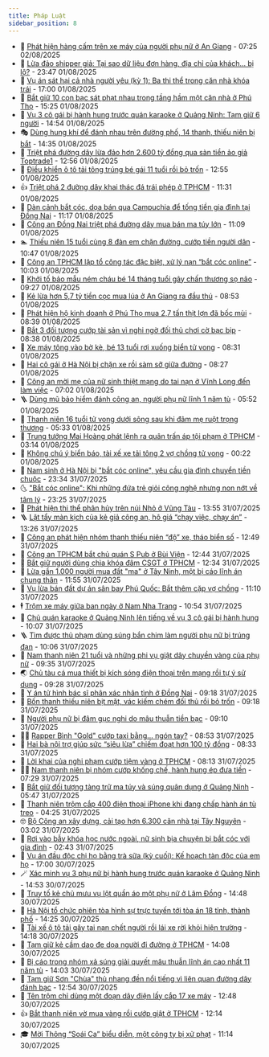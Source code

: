```yaml
---
title: Pháp Luật
sidebar_position: 8
---
```


<!-- dantri-phap-luat:START -->
- 🌊 [Phát hiện hàng cấm trên xe máy của người phụ nữ ở An Giang](https://dantri.com.vn/phap-luat/phat-hien-hang-cam-tren-xe-may-cua-nguoi-phu-nu-o-an-giang-20250802140843716.htm) - 07:25 02/08/2025
- 🐲 [Lừa đảo shipper giả: Tại sao dữ liệu đơn hàng, địa chỉ của khách... bị lộ?](https://dantri.com.vn/phap-luat/lua-dao-shipper-gia-tai-sao-du-lieu-don-hang-dia-chi-cua-khach-bi-lo-20250802003423921.htm) - 23:47 01/08/2025
- 🌁 [Vụ án sát hại cả nhà người yêu &lpar;kỳ 1&rpar;: Ba thi thể trong căn nhà khóa trái](https://dantri.com.vn/phap-luat/vu-an-sat-hai-ca-nha-nguoi-yeu-ky-1-ba-thi-the-trong-can-nha-khoa-trai-20250801143454963.htm) - 17:00 01/08/2025
- 🎃 [Bắt giữ 10 con bạc sát phạt nhau trong tầng hầm một căn nhà ở Phú Thọ](https://dantri.com.vn/phap-luat/bat-giu-10-con-bac-sat-phat-nhau-trong-tang-ham-mot-can-nha-o-phu-tho-20250801222054998.htm) - 15:25 01/08/2025
- 🦅 [Vụ 3 cô gái bị hành hung trước quán karaoke ở Quảng Ninh: Tạm giữ 6 người](https://dantri.com.vn/phap-luat/vu-3-co-gai-bi-hanh-hung-truoc-quan-karaoke-o-quang-ninh-tam-giu-6-nguoi-20250801214149824.htm) - 14:54 01/08/2025
- 🎭 [Dùng hung khí để đánh nhau trên đường phố, 14 thanh, thiếu niên bị bắt](https://dantri.com.vn/phap-luat/dung-hung-khi-de-danh-nhau-tren-duong-pho-14-thanh-thieu-nien-bi-bat-20250801204611538.htm) - 14:35 01/08/2025
- 🤗 [Triệt phá đường dây lừa đảo hơn 2.600 tỷ đồng qua sàn tiền ảo giả Toptrade1](https://dantri.com.vn/phap-luat/triet-pha-duong-day-lua-dao-hon-2600-ty-dong-qua-san-tien-ao-gia-toptrade1-20250801194533018.htm) - 12:56 01/08/2025
- 🚀 [Điều khiển ô tô tải tông trúng bé gái 11 tuổi rồi bỏ trốn](https://dantri.com.vn/phap-luat/dieu-khien-o-to-tai-tong-trung-be-gai-11-tuoi-roi-bo-tron-20250801172429709.htm) - 12:55 01/08/2025
- 👍 [Triệt phá 2 đường dây khai thác đá trái phép ở TPHCM](https://dantri.com.vn/phap-luat/triet-pha-2-duong-day-khai-thac-da-trai-phep-o-tphcm-20250801091543182.htm) - 11:31 01/08/2025
- 🧐 [Dàn cảnh bắt cóc, dọa bán qua Campuchia để tống tiền gia đình tại Đồng Nai](https://dantri.com.vn/phap-luat/dan-canh-bat-coc-doa-ban-qua-campuchia-de-tong-tien-gia-dinh-tai-dong-nai-20250801172830948.htm) - 11:17 01/08/2025
- 🫶 [Công an Đồng Nai triệt phá đường dây mua bán ma túy lớn](https://dantri.com.vn/phap-luat/cong-an-dong-nai-triet-pha-duong-day-mua-ban-ma-tuy-lon-20250801174631025.htm) - 11:09 01/08/2025
- 🏊 [Thiếu niên 15 tuổi cùng 8 đàn em chặn đường, cướp tiền người dân](https://dantri.com.vn/phap-luat/thieu-nien-15-tuoi-cung-8-dan-em-chan-duong-cuop-tien-nguoi-dan-20250801170055631.htm) - 10:47 01/08/2025
- 🌋 [Công an TPHCM lập tổ công tác đặc biệt, xử lý nạn “bắt cóc online”](https://dantri.com.vn/phap-luat/cong-an-tphcm-lap-to-cong-tac-dac-biet-xu-ly-nan-bat-coc-online-20250801170032408.htm) - 10:03 01/08/2025
- 👹 [Khởi tố bảo mẫu ném cháu bé 14 tháng tuổi gây chấn thương sọ não](https://dantri.com.vn/phap-luat/khoi-to-bao-mau-nem-chau-be-14-thang-tuoi-gay-chan-thuong-so-nao-20250801161052082.htm) - 09:27 01/08/2025
- 🫣 [Kẻ lừa hơn 5,7 tỷ tiền cọc mua lúa ở An Giang ra đầu thú](https://dantri.com.vn/phap-luat/ke-lua-hon-57-ty-tien-coc-mua-lua-o-an-giang-ra-dau-thu-20250801090054535.htm) - 08:53 01/08/2025
- 🎃 [Phát hiện hộ kinh doanh ở Phú Thọ mua 2,7 tấn thịt lợn đã bốc mùi](https://dantri.com.vn/phap-luat/phat-hien-ho-kinh-doanh-o-phu-tho-mua-27-tan-thit-lon-da-boc-mui-20250801153218340.htm) - 08:39 01/08/2025
- 🌝 [Bắt 3 đối tượng cướp tài sản vì nghi ngờ đối thủ chơi cờ bạc bịp](https://dantri.com.vn/phap-luat/bat-3-doi-tuong-cuop-tai-san-vi-nghi-ngo-doi-thu-choi-co-bac-bip-20250801150817908.htm) - 08:38 01/08/2025
- 🚀 [Xe máy tông vào bờ kè, bé 13 tuổi rơi xuống biển tử vong](https://dantri.com.vn/phap-luat/xe-may-tong-vao-bo-ke-be-13-tuoi-roi-xuong-bien-tu-vong-20250801150224708.htm) - 08:31 01/08/2025
- 🥷 [Hai cô gái ở Hà Nội bị chặn xe rồi sàm sỡ giữa đường](https://dantri.com.vn/phap-luat/hai-co-gai-o-ha-noi-bi-chan-xe-roi-sam-so-giua-duong-20250801151656429.htm) - 08:27 01/08/2025
- 👺 [Công an mời mẹ của nữ sinh thiệt mạng do tai nạn ở Vĩnh Long đến làm việc](https://dantri.com.vn/phap-luat/cong-an-moi-me-cua-nu-sinh-thiet-mang-do-tai-nan-o-vinh-long-den-lam-viec-20250801130829691.htm) - 07:02 01/08/2025
- 🪜 [Dùng mũ bảo hiểm đánh công an, người phụ nữ lĩnh 1 năm tù](https://dantri.com.vn/phap-luat/dung-mu-bao-hiem-danh-cong-an-nguoi-phu-nu-linh-1-nam-tu-20250801120232352.htm) - 05:52 01/08/2025
- 🦄 [Thanh niên 16 tuổi tử vong dưới sông sau khi đâm mẹ ruột trọng thương](https://dantri.com.vn/phap-luat/thanh-nien-16-tuoi-tu-vong-duoi-song-sau-khi-dam-me-ruot-trong-thuong-20250801113736515.htm) - 05:33 01/08/2025
- 🦍 [Trung tướng Mai Hoàng phát lệnh ra quân trấn áp tội phạm ở TPHCM](https://dantri.com.vn/xa-hoi/trung-tuong-mai-hoang-phat-lenh-ra-quan-tran-ap-toi-pham-o-tphcm-20250801094022978.htm) - 03:14 01/08/2025
- 🌁 [Không chú ý biển báo, tài xế xe tải tông 2 vợ chồng tử vong](https://dantri.com.vn/phap-luat/khong-chu-y-bien-bao-tai-xe-xe-tai-tong-2-vo-chong-tu-vong-20250801071256966.htm) - 00:22 01/08/2025
- 💯 [Nam sinh ở Hà Nội bị &quot;bắt cóc online&quot;, yêu cầu gia đình chuyển tiền chuộc](https://dantri.com.vn/phap-luat/nam-sinh-o-ha-noi-bi-bat-coc-online-yeu-cau-gia-dinh-chuyen-tien-chuoc-20250801003251136.htm) - 23:34 31/07/2025
- 🌜 [&quot;Bắt cóc online&quot;: Khi những đứa trẻ giỏi công nghệ nhưng non nớt về tâm lý](https://dantri.com.vn/phap-luat/bat-coc-online-khi-nhung-dua-tre-gioi-cong-nghe-nhung-non-not-ve-tam-ly-20250801002519731.htm) - 23:25 31/07/2025
- 👹 [Phát hiện thi thể phân hủy trên núi Nhỏ ở Vũng Tàu](https://dantri.com.vn/phap-luat/phat-hien-thi-the-phan-huy-tren-nui-nho-o-vung-tau-20250731193827260.htm) - 13:55 31/07/2025
- 🪜 [Lật tẩy màn kịch của kẻ giả công an, hô giá “chạy việc, chạy án”](https://dantri.com.vn/phap-luat/lat-tay-man-kich-cua-ke-gia-cong-an-ho-gia-chay-viec-chay-an-20250731192455339.htm) - 13:26 31/07/2025
- 🦩 [Công an phát hiện nhóm thanh thiếu niên “độ” xe, tháo biển số](https://dantri.com.vn/phap-luat/cong-an-phat-hien-nhom-thanh-thieu-nien-do-xe-thao-bien-so-20250731193653070.htm) - 12:49 31/07/2025
- 💂 [Công an TPHCM bắt chủ quán S Pub ở Bùi Viện](https://dantri.com.vn/phap-luat/cong-an-tphcm-bat-chu-quan-s-pub-o-bui-vien-20250731192738720.htm) - 12:44 31/07/2025
- 💃 [Bắt giữ người dùng chìa khóa đâm CSGT ở TPHCM](https://dantri.com.vn/phap-luat/bat-giu-nguoi-dung-chia-khoa-dam-csgt-o-tphcm-20250731185802314.htm) - 12:34 31/07/2025
- 🧐 [Lừa gần 1.000 người mua đất &quot;ma&quot; ở Tây Ninh, một bị cáo lĩnh án chung thân](https://dantri.com.vn/phap-luat/lua-gan-1000-nguoi-mua-dat-ma-o-tay-ninh-mot-bi-cao-linh-an-chung-than-20250731173556620.htm) - 11:55 31/07/2025
- 🤗 [Vụ lừa bán đất dự án sân bay Phú Quốc: Bắt thêm cặp vợ chồng](https://dantri.com.vn/phap-luat/vu-lua-ban-dat-du-an-san-bay-phu-quoc-bat-them-cap-vo-chong-20250731174906550.htm) - 11:10 31/07/2025
- 🕴 [Trộm xe máy giữa ban ngày ở Nam Nha Trang](https://dantri.com.vn/phap-luat/trom-xe-may-giua-ban-ngay-o-nam-nha-trang-20250731173604795.htm) - 10:54 31/07/2025
- 🐎 [Chủ quán karaoke ở Quảng Ninh lên tiếng về vụ 3 cô gái bị hành hung](https://dantri.com.vn/phap-luat/chu-quan-karaoke-o-quang-ninh-len-tieng-ve-vu-3-co-gai-bi-hanh-hung-20250731170149410.htm) - 10:07 31/07/2025
- 🪜 [Tìm được thủ phạm dùng súng bắn chim làm người phụ nữ bị trúng đạn](https://dantri.com.vn/phap-luat/tim-duoc-thu-pham-dung-sung-ban-chim-lam-nguoi-phu-nu-bi-trung-dan-20250731164542755.htm) - 10:06 31/07/2025
- 🤭 [Nam thanh niên 21 tuổi và những phi vụ giật dây chuyền vàng của phụ nữ](https://dantri.com.vn/phap-luat/nam-thanh-nien-21-tuoi-va-nhung-phi-vu-giat-day-chuyen-vang-cua-phu-nu-20250731162504031.htm) - 09:35 31/07/2025
- 🌏 [Chủ tàu cá mua thiết bị kích sóng điện thoại trên mạng rồi tự ý sử dụng](https://dantri.com.vn/phap-luat/chu-tau-ca-mua-thiet-bi-kich-song-dien-thoai-tren-mang-roi-tu-y-su-dung-20250731161354801.htm) - 09:28 31/07/2025
- 🎃 [Y án tử hình bác sĩ phân xác nhân tình ở Đồng Nai](https://dantri.com.vn/phap-luat/y-an-tu-hinh-bac-si-phan-xac-nhan-tinh-o-dong-nai-20250731152530384.htm) - 09:18 31/07/2025
- 🗽 [Bốn thanh thiếu niên bịt mặt, vác kiếm chém đối thủ rồi bỏ trốn](https://dantri.com.vn/phap-luat/bon-thanh-thieu-nien-bit-mat-vac-kiem-chem-doi-thu-roi-bo-tron-20250731161412100.htm) - 09:18 31/07/2025
- 🌁 [Người phụ nữ bị đâm gục nghi do mâu thuẫn tiền bạc](https://dantri.com.vn/phap-luat/nguoi-phu-nu-bi-dam-guc-nghi-do-mau-thuan-tien-bac-20250731154734623.htm) - 09:10 31/07/2025
- 🧑‍💻 [Rapper Bình &quot;Gold&quot; cướp taxi bằng... ngón tay?](https://dantri.com.vn/phap-luat/rapper-binh-gold-cuop-taxi-bang-ngon-tay-20250731154831115.htm) - 08:53 31/07/2025
- 🌮 [Hai bà nội trợ giúp sức “siêu lừa” chiếm đoạt hơn 100 tỷ đồng](https://dantri.com.vn/phap-luat/hai-ba-noi-tro-giup-suc-sieu-lua-chiem-doat-hon-100-ty-dong-20250731115504872.htm) - 08:33 31/07/2025
- 🤗 [Lời khai của nghi phạm cướp tiệm vàng ở TPHCM](https://dantri.com.vn/phap-luat/loi-khai-cua-nghi-pham-cuop-tiem-vang-o-tphcm-20250731142551424.htm) - 08:13 31/07/2025
- 👨‍🏫 [Nam thanh niên bị nhóm cướp khống chế, hành hung ép đưa tiền](https://dantri.com.vn/phap-luat/nam-thanh-nien-bi-nhom-cuop-khong-che-hanh-hung-ep-dua-tien-20250731141206387.htm) - 07:29 31/07/2025
- 🎉 [Bắt giữ đối tượng tàng trữ ma túy và súng quân dụng ở Quảng Ninh](https://dantri.com.vn/phap-luat/bat-giu-doi-tuong-tang-tru-ma-tuy-va-sung-quan-dung-o-quang-ninh-20250731122837676.htm) - 05:47 31/07/2025
- 🤗 [Thanh niên trộm cắp 400 điện thoại iPhone khi đang chấp hành án tù treo](https://dantri.com.vn/phap-luat/thanh-nien-trom-cap-400-dien-thoai-iphone-khi-dang-chap-hanh-an-tu-treo-20250731105838257.htm) - 04:25 31/07/2025
- 🤓 [Bộ Công an xây dựng, cải tạo hơn 6.300 căn nhà tại Tây Nguyên](https://dantri.com.vn/phap-luat/bo-cong-an-xay-dung-cai-tao-hon-6300-can-nha-tai-tay-nguyen-20250731095447106.htm) - 03:02 31/07/2025
- 👹 [Rơi vào bẫy khóa học nước ngoài, nữ sinh bịa chuyện bị bắt cóc với gia đình](https://dantri.com.vn/phap-luat/roi-vao-bay-khoa-hoc-nuoc-ngoai-nu-sinh-bia-chuyen-bi-bat-coc-voi-gia-dinh-20250731091906856.htm) - 02:43 31/07/2025
- 🐘 [Vụ án đầu độc chị họ bằng trà sữa &lpar;kỳ cuối&rpar;: Kế hoạch tàn độc của em họ](https://dantri.com.vn/phap-luat/vu-an-dau-doc-chi-ho-bang-tra-sua-ky-cuoi-ke-hoach-tan-doc-cua-em-ho-20250730190414038.htm) - 17:00 30/07/2025
- 🪄 [Xác minh vụ 3 phụ nữ bị hành hung trước quán karaoke ở Quảng Ninh](https://dantri.com.vn/phap-luat/xac-minh-vu-3-phu-nu-bi-hanh-hung-truoc-quan-karaoke-o-quang-ninh-20250730215104459.htm) - 14:53 30/07/2025
- 💄 [Truy tố kẻ chủ mưu vụ lột quần áo một phụ nữ ở Lâm Đồng](https://dantri.com.vn/phap-luat/truy-to-ke-chu-muu-vu-lot-quan-ao-mot-phu-nu-o-lam-dong-20250730212109919.htm) - 14:48 30/07/2025
- 🐎 [Hà Nội tổ chức phiên tòa hình sự trực tuyến tới tòa án 18 tỉnh, thành phố](https://dantri.com.vn/phap-luat/ha-noi-to-chuc-phien-toa-hinh-su-truc-tuyen-toi-toa-an-18-tinh-thanh-pho-20250730211904566.htm) - 14:25 30/07/2025
- 💯 [Tài xế ô tô tải gây tai nạn chết người rồi lái xe rời khỏi hiện trường](https://dantri.com.vn/phap-luat/tai-xe-o-to-tai-gay-tai-nan-chet-nguoi-roi-lai-xe-roi-khoi-hien-truong-20250730211507647.htm) - 14:18 30/07/2025
- 💯 [Tạm giữ kẻ cầm dao đe dọa người đi đường ở TPHCM](https://dantri.com.vn/phap-luat/tam-giu-ke-cam-dao-de-doa-nguoi-di-duong-o-tphcm-20250730204932179.htm) - 14:08 30/07/2025
- 🌈 [Bị cáo trong nhóm xả súng giải quyết mâu thuẫn lĩnh án cao nhất 11 năm tù](https://dantri.com.vn/phap-luat/bi-cao-trong-nhom-xa-sung-giai-quyet-mau-thuan-linh-an-cao-nhat-11-nam-tu-20250730201144689.htm) - 14:03 30/07/2025
- 🧠 [Tạm giữ Sơn &quot;Chùa&quot; thủ nhang đền nổi tiếng vì liên quan đường dây đánh bạc](https://dantri.com.vn/phap-luat/tam-giu-son-chua-thu-nhang-den-noi-tieng-vi-lien-quan-duong-day-danh-bac-20250730183051282.htm) - 12:54 30/07/2025
- 🌈 [Tên trộm chỉ dùng một đoạn dây điện lấy cắp 17 xe máy](https://dantri.com.vn/phap-luat/ten-trom-chi-dung-mot-doan-day-dien-lay-cap-17-xe-may-20250730183352198.htm) - 12:48 30/07/2025
- 👍 [Bắt thanh niên vờ mua vàng rồi cướp giật ở TPHCM](https://dantri.com.vn/phap-luat/bat-thanh-nien-vo-mua-vang-roi-cuop-giat-o-tphcm-20250730185959524.htm) - 12:14 30/07/2025
- 🎓 [Mời Thông “Soái Ca” biểu diễn, một công ty bị xử phạt](https://dantri.com.vn/phap-luat/moi-thong-soai-ca-bieu-dien-mot-cong-ty-bi-xu-phat-20250730165919170.htm) - 11:14 30/07/2025<!-- dantri-phap-luat:END -->

